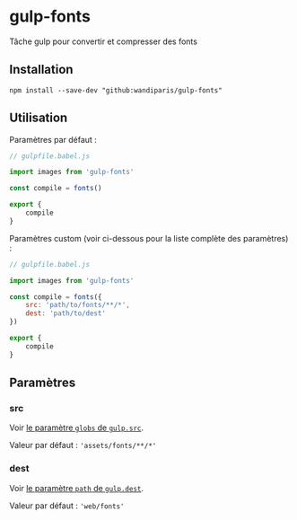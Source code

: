 # gulp-fonts

Tâche gulp pour convertir et compresser des fonts

## Installation

```
npm install --save-dev "github:wandiparis/gulp-fonts"
```

## Utilisation

Paramètres par défaut :

```js
// gulpfile.babel.js

import images from 'gulp-fonts'

const compile = fonts()

export {
    compile
}
```

Paramètres custom (voir ci-dessous pour la liste complète des paramètres) :

```js
// gulpfile.babel.js

import images from 'gulp-fonts'

const compile = fonts({
    src: 'path/to/fonts/**/*',
    dest: 'path/to/dest'
})

export {
    compile
}
```

## Paramètres

### src

Voir [le paramètre `globs` de `gulp.src`](https://github.com/gulpjs/gulp/blob/4.0/docs/API.md#globs).

Valeur par défaut : `'assets/fonts/**/*'`

### dest

Voir [le paramètre `path` de `gulp.dest`](https://github.com/gulpjs/gulp/blob/4.0/docs/API.md#path).

Valeur par défaut : `'web/fonts'`
